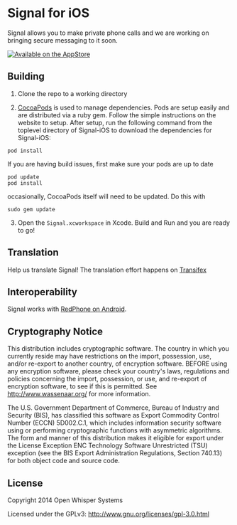 # Signal for iOS

Signal allows you to make private phone calls and we are working on bringing secure messaging to it soon.

[![Available on the AppStore](http://cl.ly/WouG/Download_on_the_App_Store_Badge_US-UK_135x40.svg)](https://itunes.apple.com/app/id874139669)

## Building

1) Clone the repo to a working directory

2) [CocoaPods](http://cocoapods.org) is used to manage dependencies. Pods are setup easily and are distributed via a ruby gem. Follow the simple instructions on the website to setup. After setup, run the following command from the toplevel directory of Signal-iOS to download the dependencies for Signal-iOS:

```
pod install
```
If you are having build issues, first make sure your pods are up to date
```
pod update
pod install
```
occasionally, CocoaPods itself will need to be updated. Do this with
```
sudo gem update
```

3) Open the `Signal.xcworkspace` in Xcode. Build and Run and you are ready to go!

## Translation

Help us translate Signal! The translation effort happens on [Transifex](https://www.transifex.com/projects/p/signal-ios/)

## Interoperability 

Signal works with [RedPhone on Android](https://github.com/WhisperSystems/Redphone).

## Cryptography Notice

This distribution includes cryptographic software. The country in which you currently reside may have restrictions on the import, possession, use, and/or re-export to another country, of encryption software. 
BEFORE using any encryption software, please check your country's laws, regulations and policies concerning the import, possession, or use, and re-export of encryption software, to see if this is permitted. 
See <http://www.wassenaar.org/> for more information.

The U.S. Government Department of Commerce, Bureau of Industry and Security (BIS), has classified this software as Export Commodity Control Number (ECCN) 5D002.C.1, which includes information security software using or performing cryptographic functions with asymmetric algorithms. 
The form and manner of this distribution makes it eligible for export under the License Exception ENC Technology Software Unrestricted (TSU) exception (see the BIS Export Administration Regulations, Section 740.13) for both object code and source code.

## License

Copyright 2014 Open Whisper Systems

Licensed under the GPLv3: http://www.gnu.org/licenses/gpl-3.0.html

